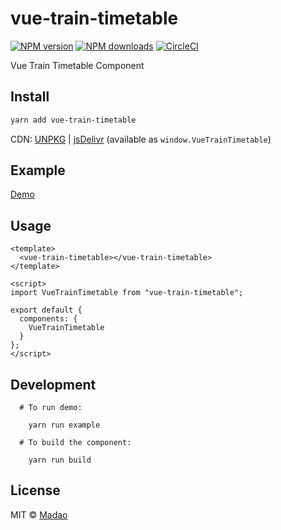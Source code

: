 # vue-train-timetable

[![NPM version](https://img.shields.io/npm/v/vue-train-timetable.svg?style=flat)](https://npmjs.com/package/vue-train-timetable) [![NPM downloads](https://img.shields.io/npm/dm/vue-train-timetable.svg?style=flat)](https://npmjs.com/package/vue-train-timetable) [![CircleCI](https://circleci.com/gh/Madao-3/vue-train-timetable/tree/master.svg?style=shield)](https://circleci.com/gh/Madao-3/vue-train-timetable/tree/master)

Vue Train Timetable Component

## Install

```bash
yarn add vue-train-timetable
```

CDN: [UNPKG](https://unpkg.com/vue-train-timetable/) | [jsDelivr](https://cdn.jsdelivr.net/npm/vue-train-timetable/) (available as `window.VueTrainTimetable`)

## Example

[Demo](https://madao-3.github.io/vue-train-timetable/example/dist/index.html)

## Usage

```vue
<template>
  <vue-train-timetable></vue-train-timetable>
</template>

<script>
import VueTrainTimetable from "vue-train-timetable";

export default {
  components: {
    VueTrainTimetable
  }
};
</script>
```

## Development

```
  # To run demo:

    yarn run example

  # To build the component:

    yarn run build
```

## License

MIT &copy; [Madao](https://github.com/Madao-3)
